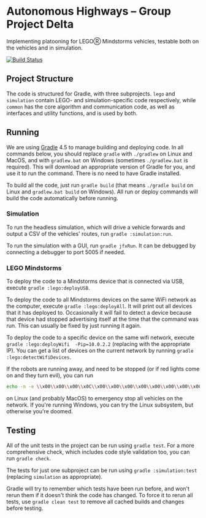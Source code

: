 # Autonomous Highways – Group Project Delta

Implementing platooning for LEGOⓇ Mindstorms vehicles, testable both on the vehicles and in simulation.

[![Build Status](https://travis-ci.com/jackwickham/group-project-delta.svg?token=DtrLKaeqQLW7MbyBRvfb&branch=master)](https://travis-ci.com/jackwickham/group-project-delta)

## Project Structure
The code is structured for Gradle, with three subprojects. `lego` and `simulation` contain LEGO- and simulation-specific code respectively, while `common` has the core algorithm and communication code, as well as interfaces and utility functions, and is used by both.

## Running
We are using [Gradle](https://gradle.org/) 4.5 to manage building and deploying code. In all commands below, you should replace `gradle` with `./gradlew` on Linux and MacOS, and with `gradlew.bat` on Windows (sometimes `./gradlew.bat` is required). This will download an appropriate version of Gradle for you, and use it to run the command. There is no need to have Gradle installed.

To build all the code, just run `gradle build` (that means `./gradle build` on Linux and `gradlew.bat build` on Windows). All run or deploy commands will build the code automatically before running.

### Simulation
To run the headless simulation, which will drive a vehicle forwards and output a CSV of the vehicles' routes, run `gradle :simulation:run`.

To run the simulation with a GUI, run `gradle jfxRun`. It can be debugged by connecting a debugger to port 5005 if needed.

### LEGO Mindstorms
To deploy the code to a Mindstorms device that is connected via USB, execute `gradle :lego:deployUSB`.

To deploy the code to all Mindstorms devices on the same WiFi network as the computer, execute `gradle :lego:deployAll`. It will print out all devices that it has deployed to. Occasionally it will fail to detect a device because that device had stopped advertising itself at the time that the command was run. This can usually be fixed by just running it again.

To deploy the code to a specific device on the same wifi network, execute `gradle :lego:deployWifi  -Pip=10.0.2.2` (replacing with the appropriate IP). You can get a list of devices on the current network by running `gradle :lego:detectWifiDevices`.

If the robots are running away, and need to be stopped (or if red lights come on and they turn evil), you can run
```bash
echo -n -e \\x00\\x00\\x00\\x0C\\x00\\x00\\x00\\x00\\x00\\x00\\x00\\x00 | nc -4u -w1 10.0.2.255 5187
```
on Linux (and probably MacOS) to emergency stop all vehicles on the network. If you're running Windows, you can try the Linux subsystem, but otherwise you're doomed.

## Testing
All of the unit tests in the project can be run using `gradle test`. For a more comprehensive check, which includes code style validation too, you can run `gradle check`.

The tests for just one subproject can be run using `gradle :simulation:test` (replacing `simulation` as appropriate).

Gradle will try to remember which tests have been run before, and won't rerun them if it doesn't think the code has changed. To force it to rerun all tests, use `gradle clean test` to remove all cached builds and changes before testing.
